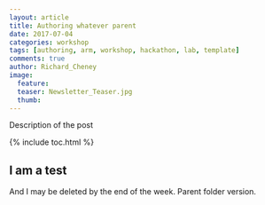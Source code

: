 ```yaml
---
layout: article
title: Authoring whatever parent
date: 2017-07-04
categories: workshop
tags: [authoring, arm, workshop, hackathon, lab, template]
comments: true
author: Richard_Cheney
image:
  feature: 
  teaser: Newsletter_Teaser.jpg
  thumb: 
---
```

Description
of the 
post

{% include toc.html %}

## I am a test
 
And I may be deleted by the end of the week. Parent folder version.
